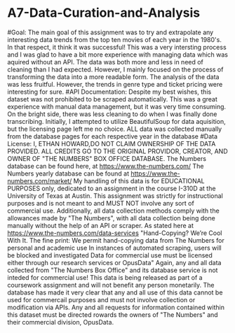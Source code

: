 # A7-Data-Curation-and-Analysis
#Goal: 
The main goal of this assignment was to try and extrapolate any interesting data trends from the top ten movies of each year in the 1980's. In that respect, it think it was successful! This was a very intersting process and I was glad to have a bit more experience with managing data which was aquired without an API. The data was both more and less in need of cleaning than I had expected. However, I mainly focused on the process of transforming the data into a more readable form. The analysis of the data was less fruitful. However, the trends in genre type and ticket pricing were interesting for sure.
#API Documentation:
Despite my best wishes, this dataset was not prohibited to be scraped automatically. This was a great experience with manual data management, but it was very time consuming. On the bright side, there was less cleaning to do when I was finally done transcribing. Initially, I attempted to utilize BeautifulSoup for data aquisition, but the licensing page left me no choice. ALL data was collected manually from the database pages for each respective year in the database
#Data License:
I, ETHAN HOWARD,DO NOT CLAIM OWNERSHIP OF THE DATA PROVIDED. ALL CREDITS GO TO THE ORIGINAL PROVIDOR, CREATOR, AND OWNER OF "THE NUMBERS" BOX OFFICE DATABASE.
The Numbers database can be found here, at https://www.the-numbers.com/
The Numbers yearly database can be found at https://www.the-numbers.com/market/
My handling of this data is for EDUCATIONAL PURPOSES only, dedicated to an assignment in the course I-310D at the University of Texas at Austin. This assignment was strictly for instructional purposes and is not meant to and MUST NOT involve any sort of commercial use. 
Additionally, all data collection methods comply with the allowances made by "The Numbers", with all data collection being done manually without the help of an API or scraper.
As stated here at https://www.the-numbers.com/data-services
  "Hand-Copying? We’re Cool With It.
   The fine print:
   We permit hand-copying data from The Numbers for personal and academic use
   In instances of automated scraping, users will be blocked and investigated
   Data for commercial use must be licensed either through our research services or OpusData"
Again, any and all data collected from "The Numbers Box Office" and its database service is not inteded for commercial use! This data is being released as part of a coursework assignment and will not benefit any person monetarily. The database has made it very clear that any and all use of this data cannot be used for commercail purposes and must not involve collection or modification via APIs. Any and all requests for information contained within this dataset must be directed rowards the owners of "The Numbers" and their commercial division, OpusData. 
